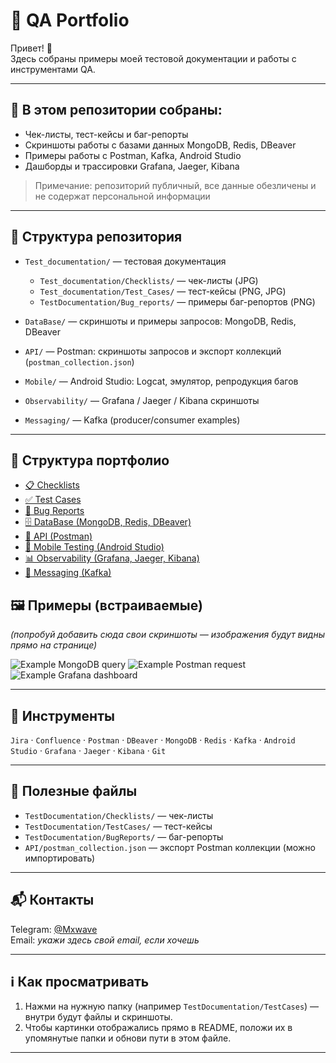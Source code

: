 # 🧪 QA Portfolio

Привет! 👋  
Здесь собраны примеры моей тестовой документации и работы с инструментами QA.

---

## 📌 В этом репозитории собраны:
- Чек-листы, тест-кейсы и баг-репорты  
- Скриншоты работы с базами данных MongoDB, Redis, DBeaver  
- Примеры работы с Postman, Kafka, Android Studio  
- Дашборды и трассировки Grafana, Jaeger, Kibana

> Примечание: репозиторий публичный, все данные обезличены и не содержат персональной информации

---

## 📂 Структура репозитория

- `Test_documentation/` — тестовая документация  
  - `Test_documentation/Checklists/` — чек-листы (JPG)  
  - `Test_documentation/Test_Cases/` — тест-кейсы (PNG, JPG) 
  - `TestDocumentation/Bug_reports/` — примеры баг-репортов (PNG)

- `DataBase/` — скриншоты и примеры запросов: MongoDB, Redis, DBeaver  
- `API/` — Postman: скриншоты запросов и экспорт коллекций (`postman_collection.json`)  
- `Mobile/` — Android Studio: Logcat, эмулятор, репродукция багов  
- `Observability/` — Grafana / Jaeger / Kibana скриншоты  
- `Messaging/` — Kafka (producer/consumer examples)

---

## 📂 Структура портфолио

- [📋 Checklists](https://github.com/MaximMxwave/QA_Portfolio/tree/main/Test_documentation/Checklists)
- [✅ Test Cases](./TestCases)
- [🐞 Bug Reports](./BugReports)
- [🗄️ DataBase (MongoDB, Redis, DBeaver)](./DataBase)
- [🔌 API (Postman)](./API)
- [📱 Mobile Testing (Android Studio)](./Mobile)
- [📊 Observability (Grafana, Jaeger, Kibana)](./Observability)
- [💬 Messaging (Kafka)](./Messaging)

## 🖼️ Примеры (встраиваемые)
*(попробуй добавить сюда свои скриншоты — изображения будут видны прямо на странице)*

![Example MongoDB query](DataBase/mongodb_query.png)
![Example Postman request](API/postman_request.png)
![Example Grafana dashboard](Observability/grafana_dashboard.png)

---

## 🧰 Инструменты
`Jira` · `Confluence` · `Postman` · `DBeaver` · `MongoDB` · `Redis` · `Kafka` · `Android Studio` · `Grafana` · `Jaeger` · `Kibana` · `Git`

---

## 📎 Полезные файлы
- `TestDocumentation/Checklists/` — чек-листы  
- `TestDocumentation/TestCases/` — тест-кейсы  
- `TestDocumentation/BugReports/` — баг-репорты  
- `API/postman_collection.json` — экспорт Postman коллекции (можно импортировать)

---

## 📬 Контакты
Telegram: [@Mxwave](https://t.me/)  
Email: *укажи здесь свой email, если хочешь*

---

## ℹ️ Как просматривать
1. Нажми на нужную папку (например `TestDocumentation/TestCases`) — внутри будут файлы и скриншоты.  
2. Чтобы картинки отображались прямо в README, положи их в упомянутые папки и обнови пути в этом файле.

---
